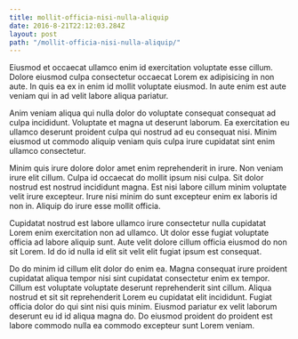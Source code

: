 ```yaml
---
title: mollit-officia-nisi-nulla-aliquip
date: 2016-8-21T22:12:03.284Z
layout: post
path: "/mollit-officia-nisi-nulla-aliquip/"
---
```


Eiusmod et occaecat ullamco enim id exercitation voluptate esse cillum. Dolore eiusmod culpa consectetur occaecat Lorem ex adipisicing in non aute. In quis ea ex in enim id mollit voluptate eiusmod. In aute enim est aute veniam qui in ad velit labore aliqua pariatur.

Anim veniam aliqua qui nulla dolor do voluptate consequat consequat ad culpa incididunt. Voluptate et magna ut deserunt laborum. Ea exercitation eu ullamco deserunt proident culpa qui nostrud ad eu consequat nisi. Minim eiusmod ut commodo aliquip veniam quis culpa irure cupidatat sint enim ullamco consectetur.

Minim quis irure dolore dolor amet enim reprehenderit in irure. Non veniam irure elit cillum. Culpa id occaecat do mollit ipsum nisi culpa. Sit dolor nostrud est nostrud incididunt magna. Est nisi labore cillum minim voluptate velit irure excepteur. Irure nisi minim do sunt excepteur enim ex laboris id non in. Aliquip do irure esse mollit officia.

Cupidatat nostrud est labore ullamco irure consectetur nulla cupidatat Lorem enim exercitation non ad ullamco. Ut dolor esse fugiat voluptate officia ad labore aliquip sunt. Aute velit dolore cillum officia eiusmod do non sit Lorem. Id do id nulla id elit sit velit elit fugiat ipsum est consequat.

Do do minim id cillum elit dolor do enim ea. Magna consequat irure proident cupidatat aliqua tempor nisi sint cupidatat consectetur enim ex tempor. Cillum est voluptate voluptate deserunt reprehenderit sint cillum. Aliqua nostrud et sit sit reprehenderit Lorem eu cupidatat elit incididunt. Fugiat officia dolor do qui sint nisi quis minim. Eiusmod pariatur ex velit laborum deserunt eu id id aliqua magna do. Do eiusmod proident do proident est labore commodo nulla ea commodo excepteur sunt Lorem veniam.